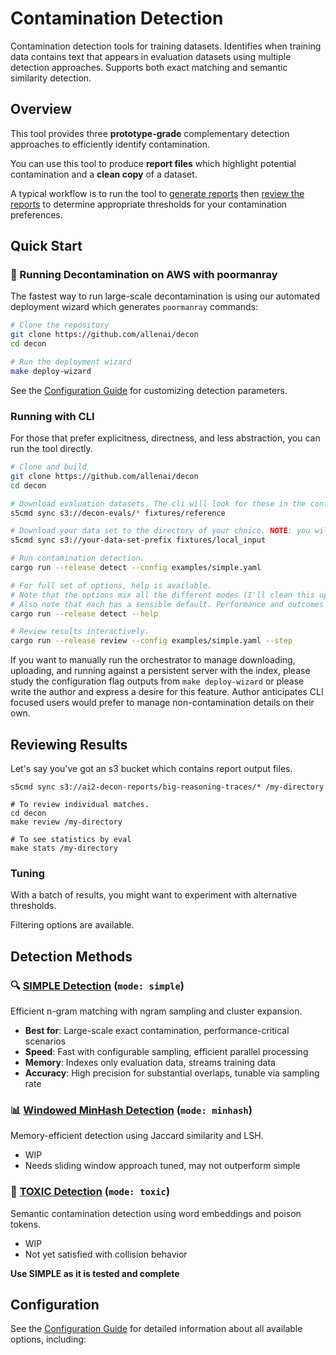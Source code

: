 # Contamination Detection

Contamination detection tools for training datasets. Identifies when training data contains text that appears in evaluation datasets using multiple detection approaches. Supports both exact matching and semantic similarity detection.

## Overview

This tool provides three **prototype-grade** complementary detection approaches to efficiently identify contamination.

You can use this tool to produce **report files** which highlight potential contamination and a **clean copy** of a dataset.

A typical workflow is to run the tool to [generate reports](#-running-decontamination-on-aws-with-poormanray) then [review the reports](#reviewing-results) to determine appropriate thresholds for your contamination preferences.

## Quick Start

### 🚀 Running Decontamination on AWS with poormanray

The fastest way to run large-scale decontamination is using our automated deployment wizard which generates `poormanray` commands:

```bash
# Clone the repository
git clone https://github.com/allenai/decon
cd decon

# Run the deployment wizard
make deploy-wizard
```

See the [Configuration Guide](doc/configuration.md) for customizing detection parameters.


### Running with CLI

For those that prefer explicitness, directness, and less abstraction, you can run the tool directly.

```bash
# Clone and build
git clone https://github.com/allenai/decon
cd decon

# Download evaluation datasets. The cli will look for these in the configured reference (evals) directory. Below shows the defaults (recommended).
s5cmd sync s3://decon-evals/* fixtures/reference

# Download your data set to the directory of your choice. NOTE: you will probably want a different location, this is just the default.
s5cmd sync s3://your-data-set-prefix fixtures/local_input

# Run contamination detection.
cargo run --release detect --config examples/simple.yaml

# For full set of options, help is available.
# Note that the options mix all the different modes (I'll clean this up eventually)
# Also note that each has a sensible default. Performance and outcomes may vary wildly depending on options.
cargo run --release detect --help

# Review results interactively.
cargo run --release review --config examples/simple.yaml --step
```

If you want to manually run the orchestrator to manage downloading, uploading, and running against a persistent server with the index, please study the configuration flag outputs from `make deploy-wizard` or please write the author and express a desire for this feature. Author anticipates CLI focused users would prefer to manage non-contamination details on their own.

## Reviewing Results

Let's say you've got an s3 bucket which contains report output files.

```
s5cmd sync s3://ai2-decon-reports/big-reasoning-traces/* /my-directory

# To review individual matches.
cd decon
make review /my-directory

# To see statistics by eval
make stats /my-directory

```

### Tuning

With a batch of results, you might want to experiment with alternative thresholds.

Filtering options are available.



## Detection Methods

### 🔍 [SIMPLE Detection](doc/simple.md) (`mode: simple`)
Efficient n-gram matching with ngram sampling and cluster expansion.
- **Best for**: Large-scale exact contamination, performance-critical scenarios
- **Speed**: Fast with configurable sampling, efficient parallel processing
- **Memory**: Indexes only evaluation data, streams training data
- **Accuracy**: High precision for substantial overlaps, tunable via sampling rate

### 📊 [Windowed MinHash Detection](doc/minhash.md) (`mode: minhash`)
Memory-efficient detection using Jaccard similarity and LSH.
- WIP
- Needs sliding window approach tuned, may not outperform simple

### 🧬 [TOXIC Detection](doc/toxic.md) (`mode: toxic`)
Semantic contamination detection using word embeddings and poison tokens.
- WIP
- Not yet satisfied with collision behavior


**Use SIMPLE as it is tested and complete**

## Configuration

See the [Configuration Guide](doc/configuration.md) for detailed information about all available options, including:


